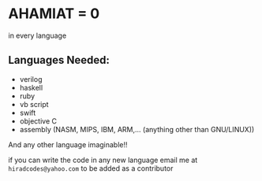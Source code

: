 # AHAMIAT = 0

in every language

## Languages Needed:

* verilog
* haskell
* ruby
* vb script
* swift
* objective C
* assembly (NASM, MIPS, IBM, ARM,... (anything other than GNU/LINUX))

And any other language imaginable!!


if you can write the code in any new language email me at ``hiradcodes@yahoo.com`` to be added as a contributor

